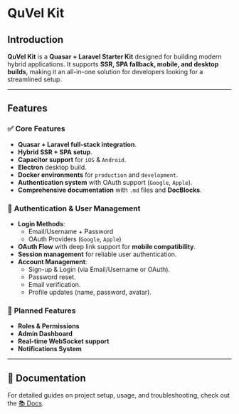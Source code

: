# QuVel Kit

## Introduction  

**QuVel Kit** is a **Quasar + Laravel Starter Kit** designed for building modern hybrid applications. It supports **SSR, SPA fallback, mobile, and desktop builds**, making it an all-in-one solution for developers looking for a streamlined setup.  

---

## Features  

### ✅ **Core Features**  

- **Quasar + Laravel full-stack integration**.  
- **Hybrid SSR + SPA setup**.  
- **Capacitor support** for `iOS` & `Android`.  
- **Electron** desktop build.  
- **Docker environments** for `production` and `development`.  
- **Authentication system** with OAuth support (`Google`, `Apple`).  
- **Comprehensive documentation** with `.md` files and **DocBlocks**.  

### 🔐 **Authentication & User Management**  

- **Login Methods**:  
  - Email/Username + Password  
  - OAuth Providers (`Google`, `Apple`)  
- **OAuth Flow** with deep link support for **mobile compatibility**.  
- **Session management** for reliable user authentication.  
- **Account Management**:  
  - Sign-up & Login (via Email/Username or OAuth).  
  - Password reset.  
  - Email verification.  
  - Profile updates (name, password, avatar).  

### 🚀 **Planned Features**  

- **Roles & Permissions**  
- **Admin Dashboard**  
- **Real-time WebSocket support**  
- **Notifications System**  

---

## 📖 Documentation  

For detailed guides on project setup, usage, and troubleshooting, check out the [📚 Docs](docs/README.md).
